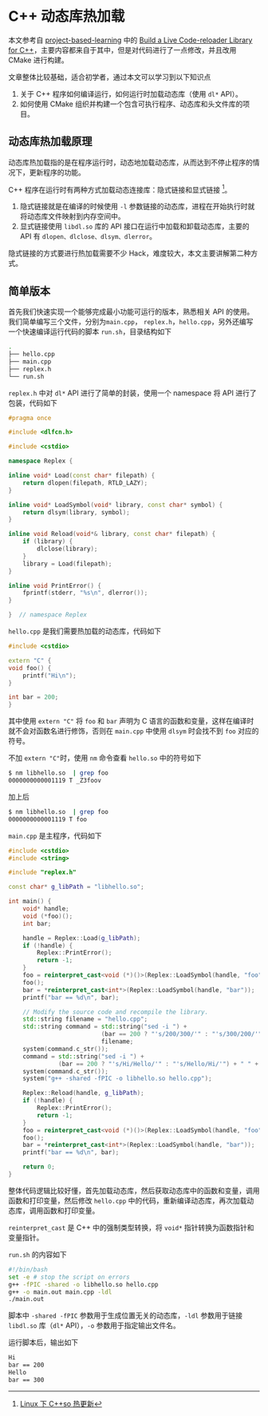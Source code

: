 # C++ 动态库热加载

本文参考自 [project-based-learning](https://github.com/practical-tutorials/project-based-learning) 中的 [Build a Live Code-reloader Library for C++](https://howistart.org/posts/cpp/1/index.html)，主要内容都来自于其中，但是对代码进行了一点修改，并且改用 CMake 进行构建。

文章整体比较基础，适合初学者，通过本文可以学习到以下知识点

1. 关于 C++ 程序如何编译运行，如何运行时加载动态库（使用 `dl*` API）。
2. 如何使用 CMake 组织并构建一个包含可执行程序、动态库和头文件库的项目。

## 动态库热加载原理

动态库热加载指的是在程序运行时，动态地加载动态库，从而达到不停止程序的情况下，更新程序的功能。

C++ 程序在运行时有两种方式加载动态连接库：隐式链接和显式链接 [^1]。

1. 隐式链接就是在编译的时候使用 `-l` 参数链接的动态库，进程在开始执行时就将动态库文件映射到内存空间中。
2. 显式链接使用 `libdl.so` 库的 API 接口在运行中加载和卸载动态库，主要的 API 有 `dlopen、dlclose、dlsym、dlerror`。

隐式链接的方式要进行热加载需要不少 Hack，难度较大，本文主要讲解第二种方式。

[^1]: [Linux 下 C++so 热更新](https://zhuanlan.zhihu.com/p/162366167)

## 简单版本

首先我们快速实现一个能够完成最小功能可运行的版本，熟悉相关 API 的使用。我们简单编写三个文件，分别为`main.cpp`， `replex.h`，`hello.cpp`，另外还编写一个快速编译运行代码的脚本 `run.sh`，目录结构如下

```bash
.
├── hello.cpp
├── main.cpp
├── replex.h
└── run.sh
```

`replex.h` 中对 `dl*` API 进行了简单的封装，使用一个 namespace 将 API 进行了包装，代码如下

```cpp
#pragma once

#include <dlfcn.h>

#include <cstdio>

namespace Replex {

inline void* Load(const char* filepath) {
    return dlopen(filepath, RTLD_LAZY);
}

inline void* LoadSymbol(void* library, const char* symbol) {
    return dlsym(library, symbol);
}

inline void Reload(void*& library, const char* filepath) {
    if (library) {
        dlclose(library);
    }
    library = Load(filepath);
}

inline void PrintError() {
    fprintf(stderr, "%s\n", dlerror());
}

}  // namespace Replex
```

`hello.cpp` 是我们需要热加载的动态库，代码如下

```cpp
#include <cstdio>

extern "C" {
void foo() {
    printf("Hi\n");
}

int bar = 200;
}
```

其中使用 `extern "C"` 将 `foo` 和 `bar` 声明为 C 语言的函数和变量，这样在编译时就不会对函数名进行修饰，否则在 `main.cpp` 中使用 `dlsym` 时会找不到 `foo` 对应的符号。

不加 `extern "C"`时，使用 `nm` 命令查看 `hello.so` 中的符号如下

```bash
$ nm libhello.so  | grep foo
0000000000001119 T _Z3foov
```

加上后

```bash
$ nm libhello.so  | grep foo
0000000000001119 T foo
```

`main.cpp` 是主程序，代码如下

```cpp
#include <cstdio>
#include <string>

#include "replex.h"

const char* g_libPath = "libhello.so";

int main() {
    void* handle;
    void (*foo)();
    int bar;

    handle = Replex::Load(g_libPath);
    if (!handle) {
        Replex::PrintError();
        return -1;
    }
    foo = reinterpret_cast<void (*)()>(Replex::LoadSymbol(handle, "foo"));
    foo();
    bar = *reinterpret_cast<int*>(Replex::LoadSymbol(handle, "bar"));
    printf("bar == %d\n", bar);

    // Modify the source code and recompile the library.
    std::string filename = "hello.cpp";
    std::string command = std::string("sed -i ") +
                          (bar == 200 ? "'s/200/300/'" : "'s/300/200/'") + " " +
                          filename;
    system(command.c_str());
    command = std::string("sed -i ") +
              (bar == 200 ? "'s/Hi/Hello/'" : "'s/Hello/Hi/'") + " " + filename;
    system(command.c_str());
    system("g++ -shared -fPIC -o libhello.so hello.cpp");

    Replex::Reload(handle, g_libPath);
    if (!handle) {
        Replex::PrintError();
        return -1;
    }
    foo = reinterpret_cast<void (*)()>(Replex::LoadSymbol(handle, "foo"));
    foo();
    bar = *reinterpret_cast<int*>(Replex::LoadSymbol(handle, "bar"));
    printf("bar == %d\n", bar);

    return 0;
}
```

整体代码逻辑比较好懂，首先加载动态库，然后获取动态库中的函数和变量，调用函数和打印变量，然后修改 `hello.cpp` 中的代码，重新编译动态库，再次加载动态库，调用函数和打印变量。

`reinterpret_cast` 是 C++ 中的强制类型转换，将 `void*` 指针转换为函数指针和变量指针。

`run.sh` 的内容如下

```bash
#!/bin/bash
set -e # stop the script on errors
g++ -fPIC -shared -o libhello.so hello.cpp
g++ -o main.out main.cpp -ldl
./main.out
```

脚本中 `-shared -fPIC` 参数用于生成位置无关的动态库，`-ldl` 参数用于链接 `libdl.so` 库（`dl*` API），`-o` 参数用于指定输出文件名。

运行脚本后，输出如下

```bash
Hi
bar == 200
Hello
bar == 300
```
